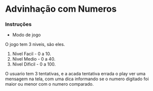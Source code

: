 # Advinhação com Numeros
 
 ### Instruções

+ Modo de jogo

O jogo tem 3 niveis, são eles.
1. Nivel Facil - 0 a 10.
2. Nivel Medio - 0 a 40.
3. Nivel Dificil - 0 a 100.

O usuario tem 3 tentativas, e a acada tentativa errada
o play ver uma mensagem na tela, com uma dica informando
se o numero digitado foi maior ou menor com o numero comparado.
